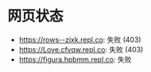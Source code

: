 # 网页状态
- https://rows--zixk.repl.co: 失败 (403)
- https://Love.cfvqw.repl.co: 失败 (403)
- https://figura.hpbmm.repl.co: 失败
